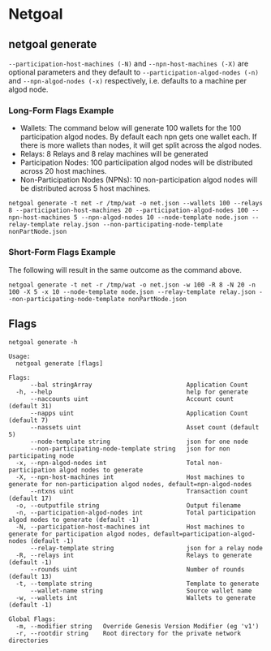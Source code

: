 # Netgoal

## netgoal generate
`--participation-host-machines (-N)` and `--npn-host-machines (-X)` are optional parameters and they default to `--participation-algod-nodes (-n)` and `--npn-algod-nodes (-x)` respectively, i.e. defaults to a machine per algod node.

### Long-Form Flags Example
- Wallets: The command below will generate 100 wallets for the 100 participation algod nodes. By default each npn gets one wallet each. If there is more wallets than nodes, it will get split across the algod nodes.
- Relays: 8 Relays and 8 relay machines will be generated
- Participation Nodes: 100 particiipation algod nodes will be distributed across 20 host machines.
- Non-Participation Nodes (NPNs): 10 non-participation algod nodes will be distributed across 5 host machines.

```
netgoal generate -t net -r /tmp/wat -o net.json --wallets 100 --relays 8 --participation-host-machines 20 --participation-algod-nodes 100 --npn-host-machines 5 --npn-algod-nodes 10 --node-template node.json --relay-template relay.json --non-participating-node-template nonPartNode.json
```

### Short-Form Flags Example
The following will result in the same outcome as the command above.
```
netgoal generate -t net -r /tmp/wat -o net.json -w 100 -R 8 -N 20 -n 100 -X 5 -x 10 --node-template node.json --relay-template relay.json --non-participating-node-template nonPartNode.json
```
## Flags
```
netgoal generate -h

Usage:
  netgoal generate [flags]

Flags:
      --bal stringArray                          Application Count
  -h, --help                                     help for generate
      --naccounts uint                           Account count (default 31)
      --napps uint                               Application Count (default 7)
      --nassets uint                             Asset count (default 5)
      --node-template string                     json for one node
      --non-participating-node-template string   json for non participating node
  -x, --npn-algod-nodes int                      Total non-participation algod nodes to generate
  -X, --npn-host-machines int                    Host machines to generate for non-participation algod nodes, default=npn-algod-nodes
      --ntxns uint                               Transaction count (default 17)
  -o, --outputfile string                        Output filename
  -n, --participation-algod-nodes int            Total participation algod nodes to generate (default -1)
  -N, --participation-host-machines int          Host machines to generate for participation algod nodes, default=participation-algod-nodes (default -1)
      --relay-template string                    json for a relay node
  -R, --relays int                               Relays to generate (default -1)
      --rounds uint                              Number of rounds (default 13)
  -t, --template string                          Template to generate
      --wallet-name string                       Source wallet name
  -w, --wallets int                              Wallets to generate (default -1)

Global Flags:
  -m, --modifier string   Override Genesis Version Modifier (eg 'v1')
  -r, --rootdir string    Root directory for the private network directories
```
